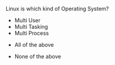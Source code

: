 Linux is which kind of Operating System?

* Multi User
* Multi Tasking
* Multi Process
+ All of the above
* None of the above
